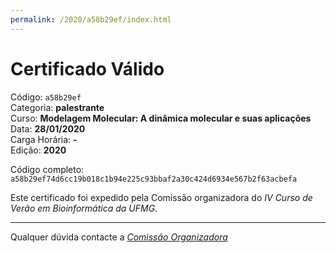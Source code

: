 ```yaml
---
permalink: /2020/a58b29ef/index.html
---
```


# Certificado Válido

Código: `a58b29ef`<br>
Categoria: **palestrante**<br>
Curso: **Modelagem Molecular: A dinâmica molecular e suas aplicações**<br>
Data: **28/01/2020**<br>
Carga Horária: **-**<br>
Edição: **2020**<br>


Código completo: `a58b29ef74d6cc19b018c1b94e225c93bbaf2a30c424d6934e567b2f63acbefa`


Este certificado foi expedido pela Comissão organizadora do *IV Curso de Verão em Bioinformática da UFMG*.

----

Qualquer dúvida contacte a [_Comissão Organizadora_](<mailto:cursobioinfoufmg@gmail.com$subject=[Certificados]>)

